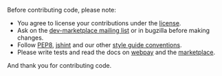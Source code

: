 Before contributing code, please note:

* You agree to license your contributions under the [license](https://github.com/mozilla/webpay/blob/master/LICENSE).
* Ask on the [dev-marketplace mailing list](https://lists.mozilla.org/listinfo/dev-marketplace) or in bugzilla before making changes.
* Follow [PEP8](http://www.python.org/dev/peps/pep-0008/), [jshint](http://www.jshint.com/) and our other [style guide conventions](http://mozweb.readthedocs.org/en/latest/index.html).
* Please write tests and read the docs on [webpay](http://webpay.readthedocs.org/en/latest/) and the [marketplace](http://marketplace.readthedocs.org/en/latest/).

And thank you for contributing code.
